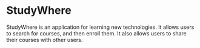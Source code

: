 # StudyWhere

StudyWhere is an application for learning new technologies. It allows users to search for courses, and then enroll them. It also allows users to share their courses with other users.
